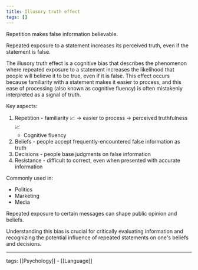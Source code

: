```yaml
---
title: Illusory truth effect
tags: []
---
```


Repetition makes false information believable.  

Repeated exposure to a statement increases its perceived truth, even if the statement is false.  

The illusory truth effect is a cognitive bias that describes the phenomenon where repeated exposure to a statement increases the likelihood that people will believe it to be true, even if it is false. This effect occurs because familiarity with a statement makes it easier to process, and this ease of processing (also known as cognitive fluency) is often mistakenly interpreted as a signal of truth.  

Key aspects:  
1. Repetition - familiarity 📈 -> easier to process -> perceived truthfulness 📈
	- Cognitive fluency
2. Beliefs - people accept frequently-encountered false information as truth
3. Decisions - people base judgments on false information
4. Resistance - difficult to correct, even when presented with accurate information  

Commonly used in:  
- Politics
- Marketing
- Media

Repeated exposure to certain messages can shape public opinion and beliefs.  

Understanding this bias is crucial for critically evaluating information and recognizing the potential influence of repeated statements on one's beliefs and decisions.  

---

tags: [[Psychology]] - [[Language]]